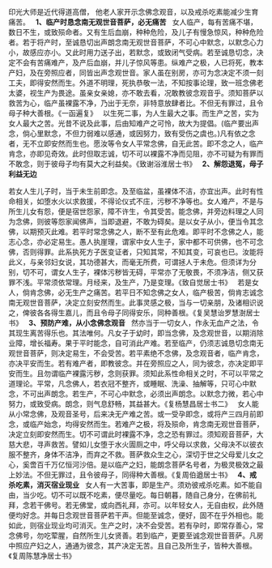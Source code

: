 印光大师是近代得道高僧，
他老人家开示念佛念观音，以及戒杀吃素能减少生育痛苦。
&nbsp;
**1、临产时恳念南无观世音菩萨，必无痛苦**
&nbsp;
女人临产，每有苦痛不堪，数日不生，或致殒命者。又有生后血崩，种种危险，及儿子有慢急惊风，种种危险者。若于将产时，至诚恳切出声朗念南无观世音菩萨，不可心中默念，以默念心力小，故感应亦小。又此时用力送子出，若默念，或致闭气受病。若至诚恳切念，决定不会有苦痛难产，及产后血崩，并儿子惊风等患。纵难产之极，人已将死，教本产妇，及在旁照应者，同皆出声念观世音。家人虽在别房，亦可为念决定不须一刻工夫，即得安然而生。外道不明理，死执恭敬一法，不知按事论理，致一班念佛老太婆，视生产为畏途。虽亲女亲媳，亦不敢去看，况敢教彼念观音乎。须知菩萨以救苦为心，临产虽裸露不净，乃出于无奈，非特意放肆者比。不但无有罪过，且令母子种大善根。《一函遍复》
&nbsp;
以生死二事，为人生最大之事。而生产之苦，实为女人最大之苦。光昔不说及此事，后由知难产之可怜，故大为提倡。(临产要出声念，倘心里默念，不但力弱难以感通，或因努力，致有受伤之虞也。)凡有依之念者，无不立即安然而生也。愿汝等令女人平常念佛，自无此苦。即不念之人，临产肯念，亦即见奇效。此时但取志诚，切不可以裸露不净而见阻，亦不可疑为有罪而不敢念，则于彼母子均有莫大之利益矣。《致谢浴淮居士书》
&nbsp;
**2、解怨退冤，母子利益无边**

若女人生儿子时，当于未生前即念。及至临盆，虽裸体不洁，亦宜出声。此时有性命相关，如堕水火以求救援，不得论仪式不庄，污秽不净等也。女人难产，不是与所生儿女有怨，便是宿世怨家，障不许生，令其受苦。能念佛，并旁边料理之人同为念佛，则彼等怨家闻佛声，当即退避，不敢为碍矣。是以女子从小，便当令其念佛，以期预灭此难。若平时常念佛之人，断不至有此危难。即平时不念佛之人，能志心念，亦必定易生。愚人执崖理，谓家中女人生子，家中都不可供佛，也不可念佛，否则得罪。此系执死方子医变证者，只知其常，不知其变，可哀也已。汝能将此义，与亲邻妇女说，其功德甚大，而毫无所费，可谓拯人于未危。但须详为分别，切不可，谓女人生子，裸体污秽皆无碍，平常亦了无敬畏，不须净洁，侧又获罪不浅。平常须依常理。月经来，及生产，乃是变理。《致自觉居士书》
&nbsp;
若是女人，倘肯念佛，必无生产之痛苦。若平日不知念佛之女人，临产极苦，倘肯志诚念南无观世音菩萨，决定立刻安然而生。此事灵感之极，当与一切亲朋，及诸相识说之，俾彼各各得生嘉儿，而且令母子同得安乐，同种善根。《复吴慧诒罗慧澍居士书》
&nbsp;
**3、预防产难，从小念佛念观音**
&nbsp;
然亦当于一切女人，作永无血产之法，令其现生离苦得乐也。其法唯何。凡女子于幼时，即当念佛，及念观世音，以期消除业障，增长福寿。果于平时能念，自可消此产难。若至临产，仍须志诚恳切念南无观世音菩萨，则决定易生，不会受苦。若平素绝不念佛，及念观音者，临产肯念，亦决平安而生。若有难产者，即教彼念。并在旁照应之人，同为彼念，亦决定即平安而生。且勿谓临产裸露污秽，念则获罪。须知此系性命相关之时，不可以平常之道理论。平常，凡念佛人，若衣冠不整齐，或睡眠、洗澡、抽解等，只可心中默念，不可出声朗念。若生产，不可心中默念，必须出声朗念。以默念力微，若心中努力，或致受病。朗念，则气息舒畅，其益甚大。《复杨慧昌居士书二》
&nbsp;
女人能从小常念佛，及观音圣号，后来决无产难之苦。或一受孕即念，或将产三四月前即念，或临产始念，均得安然而生。若难产之极，将及殒命，肯念南无观世音菩萨，决定立刻即安然而生。切不可谓此时裸露不净，念之恐有罪过。须知观音菩萨，大慈大悲，寻声救苦。譬如儿女堕于水火圊厕之中，呼父母以求救，父母决不以彼衣服不整齐，身体不洁净，而弃之不救。菩萨救众生之心，深切于世之父母爱儿女之心，奚啻百千万亿恒河沙倍。是以临产之妇，能朗念菩萨名号者，为极灵极效之最上妙法。不但无罪过，且令彼母子，同得种大善根。《复周伯遒居士书》
&nbsp;
**4、戒杀吃素，消灭宿业现业**
&nbsp;
女人有一大苦事，即是生产。须劝彼戒杀吃素。如不能自由，当少吃。切不可以既不吃素，便尽量吃。每日朝暮，随自己身分，在佛前礼拜，念若干佛号。若无佛堂，或向西礼拜，亦可。以年轻女人，无自由权，此外随便均好念。并每日念观世音菩萨若干声。但能至诚念，便好，固不在乎外相也。能如此，则宿业现业均可消灭。生产之时，决不会受苦。若有孕时，即常存善心，常念佛号，勿吃荤腥，自然所生儿女贤善。若到临产，更要至诚念观世音菩萨。凡房中照应产妇之人，通通为彼念，其产决定无苦。且自己及所生子，皆种大善根。《复周陈慧净居士书》